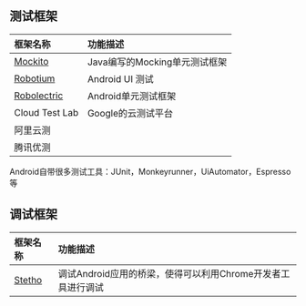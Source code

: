 ## **测试框架**

| 框架名称                                     | 功能描述                 |
| :--------------------------------------- | :------------------- |
| [Mockito](https://github.com/mockito/mockito) | Java编写的Mocking单元测试框架 |
| [Robotium](https://github.com/RobotiumTech/robotium) | Android UI 测试        |
| [Robolectric](https://github.com/robolectric/robolectric) | Android单元测试框架        |
| Cloud Test Lab                           | Google的云测试平台         |
| 阿里云测                                     |                      |
| 腾讯优测                                     |                      |
Android自带很多测试工具：JUnit，Monkeyrunner，UiAutomator，Espresso等

## **调试框架**

| 框架名称                                     | 功能描述                                 |
| :--------------------------------------- | :----------------------------------- |
| [Stetho](https://github.com/facebook/stetho) | 调试Android应用的桥梁，使得可以利用Chrome开发者工具进行调试 |
